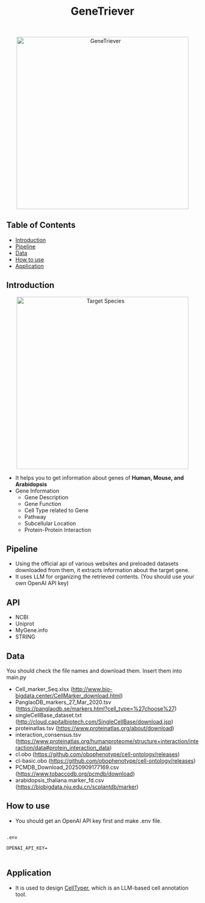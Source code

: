<h1 align="center"> GeneTriever </h1> <br>
<p align="center">
  <a href="https://github.com/hyun-jin891/GeneTriever/tree/main">
    <img alt="GeneTriever" title="GeneTriever" src="https://i.imgur.com/CVkX8OY.png" width="450">
  </a>
</p>


<!-- START doctoc generated TOC please keep comment here to allow auto update -->
<!-- DON'T EDIT THIS SECTION, INSTEAD RE-RUN doctoc TO UPDATE -->
## Table of Contents

- [Introduction](#introduction)
- [Pipeline](#pipeline)
- [Data](#data)
- [How to use](#how-to-use)
- [Application](#application)

<!-- END doctoc generated TOC please keep comment here to allow auto update -->

## Introduction
<p align="center">
  <a href="https://github.com/hyun-jin891/GeneTriever/tree/main">
    <img alt="Target Species" title="Target Species" src="https://i.imgur.com/N7329gV.png" width="450">
  </a>
</p>

* It helps you to get information about genes of **Human, Mouse, and Arabidopsis**
* Gene Information
  * Gene Description
  * Gene Function
  * Cell Type related to Gene
  * Pathway
  * Subcellular Location
  * Protein-Protein Interaction

## Pipeline
* Using the official api of various websites and preloaded datasets downloaded from them, it extracts information about the target gene.
* It uses LLM for organizing the retrieved contents. (You should use your own OpenAI API key)

## API
* NCBI
* Uniprot
* MyGene.info
* STRING

## Data
You should check the file names and download them. Insert them into main.py

* Cell_marker_Seq.xlsx (http://www.bio-bigdata.center/CellMarker_download.html)
* PanglaoDB_markers_27_Mar_2020.tsv (https://panglaodb.se/markers.html?cell_type=%27choose%27)
* singleCellBase_dataset.txt (http://cloud.capitalbiotech.com/SingleCellBase/download.jsp)
* proteinatlas.tsv (https://www.proteinatlas.org/about/download)
* interaction_consensus.tsv (https://www.proteinatlas.org/humanproteome/structure+interaction/interaction/data#protein_interaction_data)
* cl.obo (https://github.com/obophenotype/cell-ontology/releases)
* cl-basic.obo (https://github.com/obophenotype/cell-ontology/releases)
* PCMDB_Download_20250909177169.csv (https://www.tobaccodb.org/pcmdb/download)
* arabidopsis_thaliana.marker_fd.csv (https://biobigdata.nju.edu.cn/scplantdb/marker)

## How to use
* You should get an OpenAI API key first and make .env file.
<pre>
<code>
.env

OPENAI_API_KEY=
</code>
</pre>





## Application
* It is used to design [CellTyper](https://github.com/SBBlaboratory/CellTyper), which is an LLM-based cell annotation tool.






